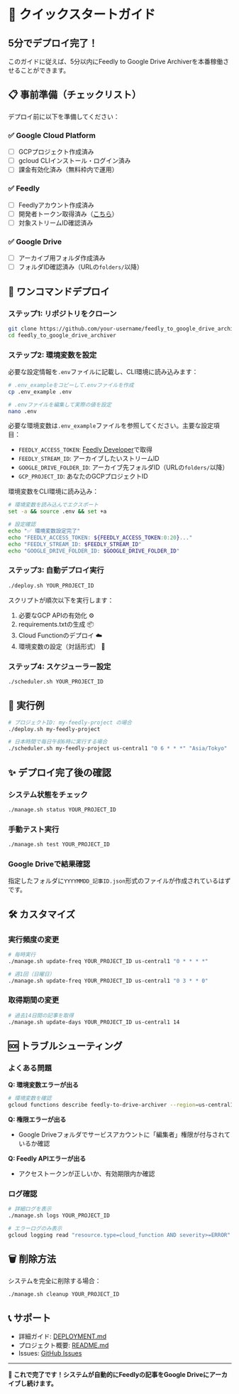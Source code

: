 # 🚀 クイックスタートガイド

## 5分でデプロイ完了！

このガイドに従えば、5分以内にFeedly to Google Drive Archiverを本番稼働させることができます。

## 📋 事前準備（チェックリスト）

デプロイ前に以下を準備してください：

### ✅ Google Cloud Platform
- [ ] GCPプロジェクト作成済み
- [ ] gcloud CLIインストール・ログイン済み
- [ ] 課金有効化済み（無料枠内で運用）

### ✅ Feedly
- [ ] Feedlyアカウント作成済み
- [ ] 開発者トークン取得済み（[こちら](https://feedly.com/v3/auth/dev)）
- [ ] 対象ストリームID確認済み

### ✅ Google Drive
- [ ] アーカイブ用フォルダ作成済み
- [ ] フォルダID確認済み（URLの`folders/`以降）

## 🚀 ワンコマンドデプロイ

### ステップ1: リポジトリをクローン
```bash
git clone https://github.com/your-username/feedly_to_google_drive_archiver.git
cd feedly_to_google_drive_archiver
```

### ステップ2: 環境変数を設定

必要な設定情報を`.env`ファイルに記載し、CLI環境に読み込みます：

```bash
# .env_exampleをコピーして.envファイルを作成
cp .env_example .env

# .envファイルを編集して実際の値を設定
nano .env
```

必要な環境変数は`.env_example`ファイルを参照してください。主要な設定項目：
- `FEEDLY_ACCESS_TOKEN`: [Feedly Developer](https://feedly.com/v3/auth/dev)で取得
- `FEEDLY_STREAM_ID`: アーカイブしたいストリームID  
- `GOOGLE_DRIVE_FOLDER_ID`: アーカイブ先フォルダID（URLの`folders/`以降）
- `GCP_PROJECT_ID`: あなたのGCPプロジェクトID

環境変数をCLI環境に読み込み：
```bash
# 環境変数を読み込んでエクスポート
set -a && source .env && set +a

# 設定確認
echo "✅ 環境変数設定完了"
echo "FEEDLY_ACCESS_TOKEN: ${FEEDLY_ACCESS_TOKEN:0:20}..."
echo "FEEDLY_STREAM_ID: $FEEDLY_STREAM_ID"
echo "GOOGLE_DRIVE_FOLDER_ID: $GOOGLE_DRIVE_FOLDER_ID"
```

### ステップ3: 自動デプロイ実行
```bash
./deploy.sh YOUR_PROJECT_ID
```

スクリプトが順次以下を実行します：
1. 必要なGCP APIの有効化 ⚙️
2. requirements.txtの生成 📦
3. Cloud Functionのデプロイ ☁️
4. 環境変数の設定（対話形式） 🔧

### ステップ4: スケジューラー設定
```bash
./scheduler.sh YOUR_PROJECT_ID
```

## 🎯 実行例

```bash
# プロジェクトID: my-feedly-project の場合
./deploy.sh my-feedly-project

# 日本時間で毎日午前6時に実行する場合
./scheduler.sh my-feedly-project us-central1 "0 6 * * *" "Asia/Tokyo"
```

## ✨ デプロイ完了後の確認

### システム状態をチェック
```bash
./manage.sh status YOUR_PROJECT_ID
```

### 手動テスト実行
```bash
./manage.sh test YOUR_PROJECT_ID
```

### Google Driveで結果確認
指定したフォルダに`YYYYMMDD_記事ID.json`形式のファイルが作成されているはずです。

## 🛠️ カスタマイズ

### 実行頻度の変更
```bash
# 毎時実行
./manage.sh update-freq YOUR_PROJECT_ID us-central1 "0 * * * *"

# 週1回（日曜日）
./manage.sh update-freq YOUR_PROJECT_ID us-central1 "0 3 * * 0"
```

### 取得期間の変更
```bash
# 過去14日間の記事を取得
./manage.sh update-days YOUR_PROJECT_ID us-central1 14
```

## 🆘 トラブルシューティング

### よくある問題

**Q: 環境変数エラーが出る**
```bash
# 環境変数を確認
gcloud functions describe feedly-to-drive-archiver --region=us-central1
```

**Q: 権限エラーが出る**
- Google Driveフォルダでサービスアカウントに「編集者」権限が付与されているか確認

**Q: Feedly APIエラーが出る**
- アクセストークンが正しいか、有効期限内か確認

### ログ確認
```bash
# 詳細ログを表示
./manage.sh logs YOUR_PROJECT_ID

# エラーログのみ表示
gcloud logging read "resource.type=cloud_function AND severity>=ERROR" --limit=10
```

## 🗑️ 削除方法

システムを完全に削除する場合：
```bash
./manage.sh cleanup YOUR_PROJECT_ID
```

## 📞 サポート

- 詳細ガイド: [DEPLOYMENT.md](DEPLOYMENT.md)
- プロジェクト概要: [README.md](README.md)
- Issues: [GitHub Issues](https://github.com/your-username/feedly_to_google_drive_archiver/issues)

---

**🎉 これで完了です！システムが自動的にFeedlyの記事をGoogle Driveにアーカイブし続けます。**
